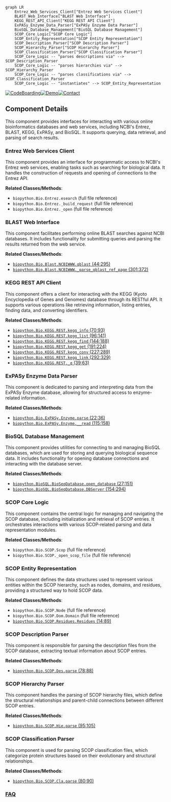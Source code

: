 ```mermaid
graph LR
    Entrez_Web_Services_Client["Entrez Web Services Client"]
    BLAST_Web_Interface["BLAST Web Interface"]
    KEGG_REST_API_Client["KEGG REST API Client"]
    ExPASy_Enzyme_Data_Parser["ExPASy Enzyme Data Parser"]
    BioSQL_Database_Management["BioSQL Database Management"]
    SCOP_Core_Logic["SCOP Core Logic"]
    SCOP_Entity_Representation["SCOP Entity Representation"]
    SCOP_Description_Parser["SCOP Description Parser"]
    SCOP_Hierarchy_Parser["SCOP Hierarchy Parser"]
    SCOP_Classification_Parser["SCOP Classification Parser"]
    SCOP_Core_Logic -- "parses descriptions via" --> SCOP_Description_Parser
    SCOP_Core_Logic -- "parses hierarchies via" --> SCOP_Hierarchy_Parser
    SCOP_Core_Logic -- "parses classifications via" --> SCOP_Classification_Parser
    SCOP_Core_Logic -- "instantiates" --> SCOP_Entity_Representation
```
[![CodeBoarding](https://img.shields.io/badge/Generated%20by-CodeBoarding-9cf?style=flat-square)](https://github.com/CodeBoarding/CodeBoarding)[![Demo](https://img.shields.io/badge/Try%20our-Demo-blue?style=flat-square)](https://www.codeboarding.org/demo)[![Contact](https://img.shields.io/badge/Contact%20us%20-%20contact@codeboarding.org-lightgrey?style=flat-square)](mailto:contact@codeboarding.org)

## Component Details

This component provides interfaces for interacting with various online bioinformatics databases and web services, including NCBI's Entrez, BLAST, KEGG, ExPASy, and BioSQL. It supports querying, data retrieval, and parsing of search results.

### Entrez Web Services Client
This component provides an interface for programmatic access to NCBI's Entrez web services, enabling tasks such as searching for biological data. It handles the construction of requests and opening of connections to the Entrez API.


**Related Classes/Methods**:

- `biopython.Bio.Entrez.esearch` (full file reference)
- `biopython.Bio.Entrez._build_request` (full file reference)
- `biopython.Bio.Entrez._open` (full file reference)


### BLAST Web Interface
This component facilitates performing online BLAST searches against NCBI databases. It includes functionality for submitting queries and parsing the results returned from the web service.


**Related Classes/Methods**:

- <a href="https://github.com/biopython/biopython/blob/master/Bio/Blast/NCBIWWW.py#L44-L295" target="_blank" rel="noopener noreferrer">`biopython.Bio.Blast.NCBIWWW.qblast` (44:295)</a>
- <a href="https://github.com/biopython/biopython/blob/master/Bio/Blast/NCBIWWW.py#L301-L372" target="_blank" rel="noopener noreferrer">`biopython.Bio.Blast.NCBIWWW._parse_qblast_ref_page` (301:372)</a>


### KEGG REST API Client
This component offers a client for interacting with the KEGG (Kyoto Encyclopedia of Genes and Genomes) database through its RESTful API. It supports various operations like retrieving information, listing entries, finding data, and converting identifiers.


**Related Classes/Methods**:

- <a href="https://github.com/biopython/biopython/blob/master/Bio/KEGG/REST.py#L70-L93" target="_blank" rel="noopener noreferrer">`biopython.Bio.KEGG.REST.kegg_info` (70:93)</a>
- <a href="https://github.com/biopython/biopython/blob/master/Bio/KEGG/REST.py#L96-L141" target="_blank" rel="noopener noreferrer">`biopython.Bio.KEGG.REST.kegg_list` (96:141)</a>
- <a href="https://github.com/biopython/biopython/blob/master/Bio/KEGG/REST.py#L144-L188" target="_blank" rel="noopener noreferrer">`biopython.Bio.KEGG.REST.kegg_find` (144:188)</a>
- <a href="https://github.com/biopython/biopython/blob/master/Bio/KEGG/REST.py#L191-L224" target="_blank" rel="noopener noreferrer">`biopython.Bio.KEGG.REST.kegg_get` (191:224)</a>
- <a href="https://github.com/biopython/biopython/blob/master/Bio/KEGG/REST.py#L227-L289" target="_blank" rel="noopener noreferrer">`biopython.Bio.KEGG.REST.kegg_conv` (227:289)</a>
- <a href="https://github.com/biopython/biopython/blob/master/Bio/KEGG/REST.py#L292-L329" target="_blank" rel="noopener noreferrer">`biopython.Bio.KEGG.REST.kegg_link` (292:329)</a>
- <a href="https://github.com/biopython/biopython/blob/master/Bio/KEGG/REST.py#L39-L63" target="_blank" rel="noopener noreferrer">`biopython.Bio.KEGG.REST._q` (39:63)</a>


### ExPASy Enzyme Data Parser
This component is dedicated to parsing and interpreting data from the ExPASy Enzyme database, allowing for structured access to enzyme-related information.


**Related Classes/Methods**:

- <a href="https://github.com/biopython/biopython/blob/master/Bio/ExPASy/Enzyme.py#L22-L36" target="_blank" rel="noopener noreferrer">`biopython.Bio.ExPASy.Enzyme.parse` (22:36)</a>
- <a href="https://github.com/biopython/biopython/blob/master/Bio/ExPASy/Enzyme.py#L115-L158" target="_blank" rel="noopener noreferrer">`biopython.Bio.ExPASy.Enzyme.__read` (115:158)</a>


### BioSQL Database Management
This component provides utilities for connecting to and managing BioSQL databases, which are used for storing and querying biological sequence data. It includes functionality for opening database connections and interacting with the database server.


**Related Classes/Methods**:

- <a href="https://github.com/biopython/biopython/blob/master/BioSQL/BioSeqDatabase.py#L27-L151" target="_blank" rel="noopener noreferrer">`biopython.BioSQL.BioSeqDatabase.open_database` (27:151)</a>
- <a href="https://github.com/biopython/biopython/blob/master/BioSQL/BioSeqDatabase.py#L154-L294" target="_blank" rel="noopener noreferrer">`biopython.BioSQL.BioSeqDatabase.DBServer` (154:294)</a>


### SCOP Core Logic
This component contains the central logic for managing and navigating the SCOP database, including initialization and retrieval of SCOP entries. It orchestrates interactions with various SCOP-related parsing and data representation modules.


**Related Classes/Methods**:

- `biopython.Bio.SCOP.Scop` (full file reference)
- `biopython.Bio.SCOP._open_scop_file` (full file reference)


### SCOP Entity Representation
This component defines the data structures used to represent various entities within the SCOP hierarchy, such as nodes, domains, and residues, providing a structured way to hold SCOP data.


**Related Classes/Methods**:

- `biopython.Bio.SCOP.Node` (full file reference)
- `biopython.Bio.SCOP.Dom.Domain` (full file reference)
- <a href="https://github.com/biopython/biopython/blob/master/Bio/SCOP/Residues.py#L14-L89" target="_blank" rel="noopener noreferrer">`biopython.Bio.SCOP.Residues.Residues` (14:89)</a>


### SCOP Description Parser
This component is responsible for parsing the description files from the SCOP database, extracting textual information about SCOP entries.


**Related Classes/Methods**:

- <a href="https://github.com/biopython/biopython/blob/master/Bio/SCOP/Des.py#L78-L88" target="_blank" rel="noopener noreferrer">`biopython.Bio.SCOP.Des.parse` (78:88)</a>


### SCOP Hierarchy Parser
This component handles the parsing of SCOP hierarchy files, which define the structural relationships and parent-child connections between different SCOP entries.


**Related Classes/Methods**:

- <a href="https://github.com/biopython/biopython/blob/master/Bio/SCOP/Hie.py#L95-L105" target="_blank" rel="noopener noreferrer">`biopython.Bio.SCOP.Hie.parse` (95:105)</a>


### SCOP Classification Parser
This component is used for parsing SCOP classification files, which categorize protein structures based on their evolutionary and structural relationships.


**Related Classes/Methods**:

- <a href="https://github.com/biopython/biopython/blob/master/Bio/SCOP/Cla.py#L80-L90" target="_blank" rel="noopener noreferrer">`biopython.Bio.SCOP.Cla.parse` (80:90)</a>




### [FAQ](https://github.com/CodeBoarding/GeneratedOnBoardings/tree/main?tab=readme-ov-file#faq)